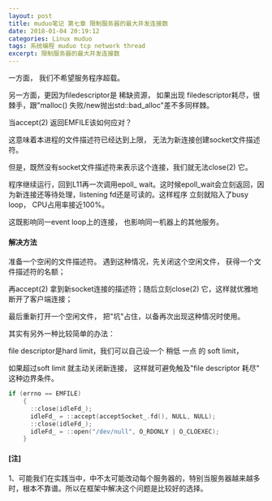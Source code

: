 ```yaml
---
layout: post
title: muduo笔记 第七章 限制服务器的最大并发连接数
date: 2018-01-04 20:19:12
categories: Linux muduo
tags: 系统编程 muduo tcp network thread
excerpt: 限制服务器的最大并发连接数
---
```



一方面， 我们不希望服务程序超载。

另一方面，更因为filedescriptor是 稀缺资源， 如果出现 filedescriptor耗尽，很棘手，跟"malloc() 失败/new抛出std::bad_alloc"差不多同样棘。

当accept(2) 返回EMFILE该如何应对？

这意味着本进程的文件描述符已经达到上限， 无法为新连接创建socket文件描述符。

但是，既然没有socket文件描述符来表示这个连接，我们就无法close(2) 它。

程序继续运行，回到L11再一次调用epoll_ wait。这时候epoll_wait会立刻返回，因为新连接还等待处理，listening fd还是可读的。这样程序 立刻就陷入了busy loop， CPU占用率接近100%。 

这既影响同一event loop上的连接， 也影响同一机器上的其他服务。

#### 解决方法

准备一个空闲的文件描述符。 遇到这种情况，先关闭这个空闲文件， 获得一个文件描述符的名额；

再accept(2) 拿到新socket连接的描述符；随后立刻close(2) 它，这样就优雅地断开了客户端连接；

最后重新打开一个空闲文件， 把"坑"占住，以备再次出现这种情况时使用。

其实有另外一种比较简单的办法： 

file descriptor是hard limit，我们可以自己设一个 稍低 一点 的 soft limit， 

如果超过soft limit 就主动关闭新连接， 这样就可避免触及"file descriptor 耗尽" 这种边界条件。

```c
if (errno == EMFILE)
    {
      ::close(idleFd_);
      idleFd_ = ::accept(acceptSocket_.fd(), NULL, NULL);
      ::close(idleFd_);
      idleFd_ = ::open("/dev/null", O_RDONLY | O_CLOEXEC);
    }
```

#### [注]
1、可能我们在实践当中，中不太可能改动每个服务器的，特别当服务器越来越多时，根本不靠谱。所以在框架中解决这个问题是比较好的选择。







